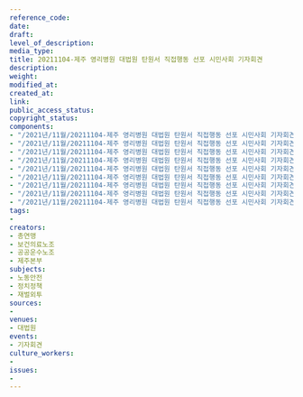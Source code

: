 ```yaml
---
reference_code: 
date: 
draft: 
level_of_description: 
media_type: 
title: 20211104-제주 영리병원 대법원 탄원서 직접행동 선포 시민사회 기자회견
description: 
weight: 
modified_at: 
created_at: 
link: 
public_access_status: 
copyright_status: 
components:
- "/2021년/11월/20211104-제주 영리병원 대법원 탄원서 직접행동 선포 시민사회 기자회견/_1D20135.jpg"
- "/2021년/11월/20211104-제주 영리병원 대법원 탄원서 직접행동 선포 시민사회 기자회견/_1D20153.jpg"
- "/2021년/11월/20211104-제주 영리병원 대법원 탄원서 직접행동 선포 시민사회 기자회견/_1D20079.jpg"
- "/2021년/11월/20211104-제주 영리병원 대법원 탄원서 직접행동 선포 시민사회 기자회견/_1D20166.jpg"
- "/2021년/11월/20211104-제주 영리병원 대법원 탄원서 직접행동 선포 시민사회 기자회견/_1D20157.jpg"
- "/2021년/11월/20211104-제주 영리병원 대법원 탄원서 직접행동 선포 시민사회 기자회견/_1D20266.jpg"
- "/2021년/11월/20211104-제주 영리병원 대법원 탄원서 직접행동 선포 시민사회 기자회견/_1D20176.jpg"
- "/2021년/11월/20211104-제주 영리병원 대법원 탄원서 직접행동 선포 시민사회 기자회견/_1D20230.jpg"
- "/2021년/11월/20211104-제주 영리병원 대법원 탄원서 직접행동 선포 시민사회 기자회견/_1D20308.jpg"
tags:
- 
creators:
- 총연맹
- 보건의료노조
- 공공운수노조
- 제주본부
subjects:
- 노동안전
- 정치정책
- 재벌외투
sources:
- 
venues:
- 대법원
events:
- 기자회견
culture_workers:
- 
issues:
- 
---
```

